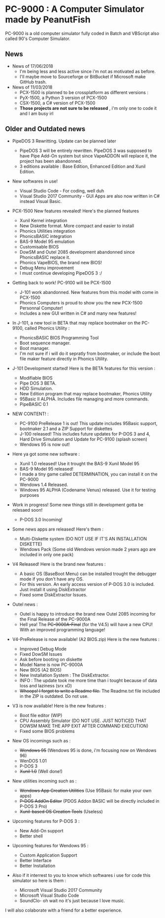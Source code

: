 # PC-9000 : A Computer Simulator made by PeanutFish



PC-9000 is a old computer simulator fully coded in Batch and VBScript also called 90's Computer Simulator.

News
-----
   - News of 17/06/2018
      - I'm being less and less active since i'm not as motivated as before.
      - I'll maybe move to Sourceforge or BitBucket if Microsoft make GitHub trash.
   - News of 11/03/2018
      - PCX-1500 is planned to be crossplatform as different versions :
      - PyX-1500, a Python 3 version of PCX-1500
      - CSX-1500, a C# version of PCX-1500
      - **Those projects are not sure to be released** , i'm only one to code it and I am busy irl
 
Older and Outdated news
-----

   - PipeDOS 3 Rewritting. Update can be planned later
      - PipeDOS 3 will be entirely rewritten. PipeDOS 3 was supposed to have Pipe Add-On system but since VapeADDON will replace it, the project has been abandonned.
      - 3 editions available : Base Edition, Enhanced Edition and Xunil Edition.
   - New softwares in use!
      - Visual Studio Code - For coding, well duh
      - Visual Studio 2017 Community - GUI Apps are also now written in C# instead Visual Basic.
   - PCX-1500 New features revealed! Here's the planned features
      - Xunil Kernel integration
      - New Diskette format. More compact and easier to install
      - Phonics Utilities integration
      - PhonicsBASIC integration
      - BAS-9 Model 95 emulation
      - Customisable BIOS
      - DowSM and Outel 2085 development abandonned since PhonicsBASIC replace it.
      - Phonics VapeBIOS, the brand new BIOS!
      - Debug Menu improvement
      - I must continue developing PipeDOS 3 :/
   - Getting back to work! PC-9100 will be PCX-1500
      - J-101 work abandonned. New features from this model with come in PCX-1500
      - Phonics Computers is proud to show you the new PCX-1500 Personnal Computer!
      - Includes a new GUI written in C# and many new features!

   - In J-101, a new tool in BETA that may replace bootmaker on the PC-9100, called Phonics Utility :
      - PhonicsBASIC BIOS Programming Tool
      - Boot sequence manager.
      - Boot manager.
      - I'm not sure if i will do it sepratly from bootmaker, or include the boot file maker feature directly in Phonics Utility.
   - J-101 Development started! Here is the BETA features for this version :
      - Modifiable BIOS
      - Pipe DOS 3 BETA.
      - HDD Simulation.
      - New Edition program that may replace bootmaker, Phonics Utility
      - 95Basic II ALPHA. Includes file managing and more commands.
      - PipeBASIC 0.1
   - NEW CONTENT! :
      - PC-9100 PreRelease 1 is out! This update includes 95Basic support, bootmaker 2.1 and a ZIP Support for diskettes
      - J-100 released! This includes future updates for P-DOS 3 and 4, Hard Drive Simulation and Update for PC-9100 (splash screen)
      - Wendows 95 is now out!
   - Here ya got some new software :
      - Xunil 1.0 released! Use it trought the BAS-9 Xunil Model 95
      - BAS-9 Model 95 released!
      - I made a tiny game called DETERMINATION, you can install it on the PC-9000
      - Wendows 1.4 Released.
      - Windows 95 ALPHA (Codename Venus) released. Use it for testing purposes
   - Work in progress! Some new things still in development gotta be relesaed soon!
      - P-DOS 3.0 Incoming!
   - Some news apps are released! Here's them :
      - Multi-Diskette system (DO NOT USE IF IT'S AN INSTALLATION DISKETTE)
      - Wendows Pack (Some old Wendows version made 2 years ago are included in only one pack)
   - V4 Released! Here is the brand new features :
      - A basic OS (BaseBoot Menu) can be installed trought the debugger mode if you don't have any OS.
      - For this version. An early access version of P-DOS 3.0 is included. Just install it using DiskExtractor
      - Fixed some DiskExtractor Issues.
   - Outel news :
      - Outel is happy to introduce the brand new Outel 2085 incoming for the Final Release of the PC-9000A
      - Hell yea! The ~~PC-9000A-Final~~ (for the V4.5) will have a new CPU! With an improved programming language!
  - V4-PreRelease is now available! (A2 BIOS.zip) Here is the new features :
    - Improved Debug Mode
    - Fixed DowSM Issues
    - Ask before booting on diskette
    - Model Name is now PC-9000A
    - New BIOS (A2 BIOS)
    - New Installation System : The DiskExtractor.
    + INFO : The update took me more time than i tought because of data loss and laziness (srx xD)
    - ~~Whoops! I forgot to write a Readme file.~~ The Readme.txt file included in the ZIP is outdated. Do not use.
  - V3 is now available! Here is the new features :
    - Boot file editor (WIP)
    - CPU Assembly Simulator (DO NOT USE. JUST NOTICED THAT DOWSM MAKE THE APP EXIT AFTER COMMAND EXECUTION)
    - Fixed some BIOS problems
  - New OS incomings such as :
    - ~~Wendows 95~~ (Wendows 95 is done, i'm focusing now on Wendows 96)
    - WenDOS 1.01
    - P-DOS 3
    - ~~Xunil 1.0~~ (Well done!)
  - New utilities incoming such as :
    - ~~Wendows App Creation Utilities~~ (Use 95Basic for make your own apps)
    - ~~P-DOS AddOn Editor~~ (PDOS Addon BASIC will be directly included in P-DOS 3 Pro)
    - ~~Xunil-based OS Creation Tools~~ (Useless)
  - Upcoming features for P-DOS 3 :
    - New Add-On support
    - Better shell
  - Upcoming features for Wendows 95 :
    - Custom Application Support
    - Better Interface
    - Better Installation
    
  - Also if it interrest to you to know which softwares i use for code this simulator so here is them :
    - Microsoft Visual Studio 2017 Community
    - Microsoft Visual Studio Code
    - SoundClo- oh wait no it's just because I love music.
    
    
    
 I will also colaborate with a friend for a better experience.
